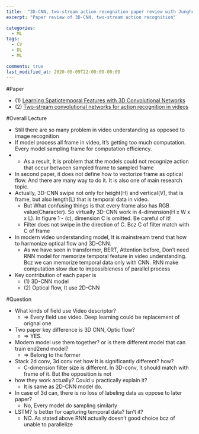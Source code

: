 ```yaml
---
title:  "3D-CNN, two-stream action recognition paper review with Junghoon-seo"
excerpt: "Paper review of 3D-CNN, two-stream action recognition"

categories:
  - ML 
tags:
  - CV
  - DL
  - ML

comments: true
last_modified_at: 2020-08-09T22:00:00-00:00
---
```


#Paper

- (1) [Learning Spatiotemporal Features with 3D Convolutional Networks](http://openaccess.thecvf.com/content_iccv_2015/html/Tran_Learning_Spatiotemporal_Features_ICCV_2015_paper.html)
- (2) [Two-stream convolutional networks for action recognition in videos](https://papers.nips.cc/paper/5353-two-stream-convolutional-networks-for-action-recognition-in-videos.pdf)



#Overall Lecture

- Still there are so many problem in video understanding as opposed to image recognition
- If model process all frame in video, It’s getting too much computation. Every model sampling frame  for computation efficiency.
- - As a result, It is problem that the models could not recognize action that occur between sampled frame to sampled frame
- In second paper, it does not define how to vectorize frame as optical flow. And there are many way to do it. It is also one of main research topic.
- Actually, 3D-CNN swipe not only for height(H) and vertical(V), that is frame, but also length(L) that is temporal data in video.
  - But What confusing things is that every frame also has RGB value(Character). So virtually 3D-CNN work in 4-dimension(H x W x <C> x L). In figure 1 - (c), dimension C is omitted. Be careful of it!
  - Filter does not swipe in the direction of C. Bcz C of filter match with C of frame
- In modern video understanding model, It is mainstream trend that how to harmonize optical flow and 3D-CNN.
  - As we have seen in transformer, BERT, Attention before, Don’t need RNN model for memorize temporal feature in video understanding. Bcz we can memorize temporal data only with CNN. RNN make computation slow due to impossibleness of parallel process
- Key contribution of each paper is
  - (1) 3D-CNN model
  - (2) Optical flow, It use 2D-CNN



#Question

- What kinds of field use Video descriptor?
  - => Every field use video. Deep learning could be replacement of orignal one
- Two paper key difference is 3D CNN, Optic flow?
  - => YES.
- Modern model use them together? or is there different model that can train end2end model?
  - => Belong to the former
- Stack 2d conv, 3d conv net how It is significantly different? how?
  - C-dimension filter size is different. In 3D-conv, It should match with frame of it. But the opposition is not
- how they work actually? Could u practically explain it?
  - It is same as 2D-CNN model do.
- In case of 3d can, there is no loss of labeling data as oppose to later paper?
  - No, Every model do sampling similarly
- LSTM? Is better for capturing temporal data? Isn’t it?
  - NO. As stated above RNN actually doesn’t good choice bcz of unable to parallelize